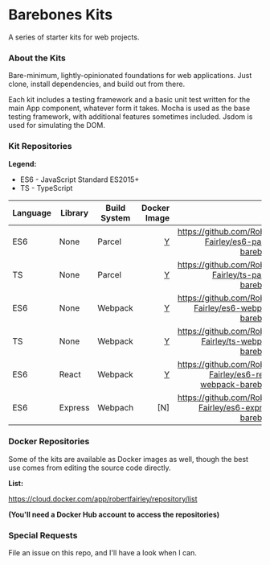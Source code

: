# Barebones Kits

A series of starter kits for web projects.

### About the Kits

Bare-minimum, lightly-opinionated foundations for web applications. Just clone, install dependencies, and build out from there.

Each kit includes a testing framework and a basic unit test written for the main App component, whatever
form it takes. Mocha is used as the base testing framework, with additional features sometimes included. Jsdom
is used for simulating the DOM.

### Kit Repositories

**Legend:**
* ES6 - JavaScript Standard ES2015+
* TS  - TypeScript

| Language | Library | Build System | Docker Image | Link                                                           |
| -------- | ------- | ------------ | ------------:| --------------------------------------------------------------:|
| ES6      | None    | Parcel       |           [Y](https://cloud.docker.com/app/robertfairley/repository/docker/robertfairley/es6-parcel-barebones/general)  |         https://github.com/Robert-Fairley/es6-parcel-barebones |
| TS       | None    | Parcel       |           [Y](https://cloud.docker.com/app/robertfairley/repository/docker/robertfairley/ts-parcel-barebones/general)  |          https://github.com/Robert-Fairley/ts-parcel-barebones |
| ES6      | None    | Webpack      |           [Y](https://cloud.docker.com/app/robertfairley/repository/docker/robertfairley/es6-webpack-barebones/general)  |        https://github.com/Robert-Fairley/es6-webpack-barebones |
| TS       | None    | Webpack      |           [Y](https://cloud.docker.com/app/robertfairley/repository/docker/robertfairley/ts-webpack-barebones/general)  |         https://github.com/Robert-Fairley/ts-webpack-barebones |
| ES6      | React   | Webpack      |           [Y](https://cloud.docker.com/app/robertfairley/repository/docker/robertfairley/es6-react-webpack-barebones/general)  |  https://github.com/Robert-Fairley/es6-react-webpack-barebones |
| ES6      | Express | Webpach      |           [N]|        https://github.com/Robert-Fairley/es6-express-barebones |

### Docker Repositories

Some of the kits are available as Docker images as well, though the best use comes from
editing the source code directly.

**List:**

https://cloud.docker.com/app/robertfairley/repository/list

**(You'll need a Docker Hub account to access the repositories)**

### Special Requests

File an issue on this repo, and I'll have a look when I can.
